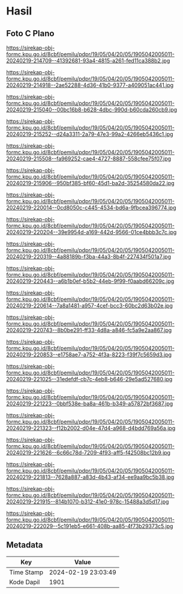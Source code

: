 # Hasil

## Foto C Plano

https://sirekap-obj-formc.kpu.go.id/8cbf/pemilu/pdpr/19/05/04/20/05/1905042005011-20240219-214709--41392681-93a4-4815-a261-fed11ca388b2.jpg

https://sirekap-obj-formc.kpu.go.id/8cbf/pemilu/pdpr/19/05/04/20/05/1905042005011-20240219-214918--2ae52288-4d36-41b0-9377-a409051ac441.jpg

https://sirekap-obj-formc.kpu.go.id/8cbf/pemilu/pdpr/19/05/04/20/05/1905042005011-20240219-215040--00bc16b8-b628-4dbc-990d-b60cda260cb9.jpg

https://sirekap-obj-formc.kpu.go.id/8cbf/pemilu/pdpr/19/05/04/20/05/1905042005011-20240219-215252--d24a3311-2a79-47e3-99a2-4266eb5436c1.jpg

https://sirekap-obj-formc.kpu.go.id/8cbf/pemilu/pdpr/19/05/04/20/05/1905042005011-20240219-215508--fa969252-cae4-4727-8887-558cfee75f07.jpg

https://sirekap-obj-formc.kpu.go.id/8cbf/pemilu/pdpr/19/05/04/20/05/1905042005011-20240219-215906--950bf385-bf60-45d1-ba2d-35254580da22.jpg

https://sirekap-obj-formc.kpu.go.id/8cbf/pemilu/pdpr/19/05/04/20/05/1905042005011-20240219-220014--0cd8050c-c445-4534-bd6a-9fbcea396774.jpg

https://sirekap-obj-formc.kpu.go.id/8cbf/pemilu/pdpr/19/05/04/20/05/1905042005011-20240219-220204--39e9954d-a169-442d-9566-01ce4bbb3c7c.jpg

https://sirekap-obj-formc.kpu.go.id/8cbf/pemilu/pdpr/19/05/04/20/05/1905042005011-20240219-220319--4a88189b-f3ba-44a3-8b4f-227434f501a7.jpg

https://sirekap-obj-formc.kpu.go.id/8cbf/pemilu/pdpr/19/05/04/20/05/1905042005011-20240219-220443--a6b1b0ef-b5b2-44eb-9f99-f0aabd66209c.jpg

https://sirekap-obj-formc.kpu.go.id/8cbf/pemilu/pdpr/19/05/04/20/05/1905042005011-20240219-220614--7a8a1481-a957-4cef-bcc3-60bc2d63b02e.jpg

https://sirekap-obj-formc.kpu.go.id/8cbf/pemilu/pdpr/19/05/04/20/05/1905042005011-20240219-220743--8b0be291-ff33-4d8a-a846-fc5a9e2aa867.jpg

https://sirekap-obj-formc.kpu.go.id/8cbf/pemilu/pdpr/19/05/04/20/05/1905042005011-20240219-220853--e1758ae7-a752-4f3a-8223-f39f7c5659d3.jpg

https://sirekap-obj-formc.kpu.go.id/8cbf/pemilu/pdpr/19/05/04/20/05/1905042005011-20240219-221025--31edefdf-cb7c-4eb8-b646-29e5ad527680.jpg

https://sirekap-obj-formc.kpu.go.id/8cbf/pemilu/pdpr/19/05/04/20/05/1905042005011-20240219-221223--0bbf538e-ba8a-461b-b349-a57872bf3687.jpg

https://sirekap-obj-formc.kpu.go.id/8cbf/pemilu/pdpr/19/05/04/20/05/1905042005011-20240219-221323--f12b2002-d04e-47d4-a968-d4bdd769a56a.jpg

https://sirekap-obj-formc.kpu.go.id/8cbf/pemilu/pdpr/19/05/04/20/05/1905042005011-20240219-221626--6c66c78d-7209-4f93-aff5-f42508bc12b9.jpg

https://sirekap-obj-formc.kpu.go.id/8cbf/pemilu/pdpr/19/05/04/20/05/1905042005011-20240219-221813--7628a887-a83d-4b43-af34-ee9aa9bc5b38.jpg

https://sirekap-obj-formc.kpu.go.id/8cbf/pemilu/pdpr/19/05/04/20/05/1905042005011-20240219-221915--814b1070-b312-41e0-978c-15488a3d5d17.jpg

https://sirekap-obj-formc.kpu.go.id/8cbf/pemilu/pdpr/19/05/04/20/05/1905042005011-20240219-222029--5c191eb5-e661-408b-aa85-4f73b29373c5.jpg


## Metadata

| Key        | Value               |
| ---------- | ------------------- |
| Time Stamp | 2024-02-19 23:03:49 |
| Kode Dapil | 1901                |



